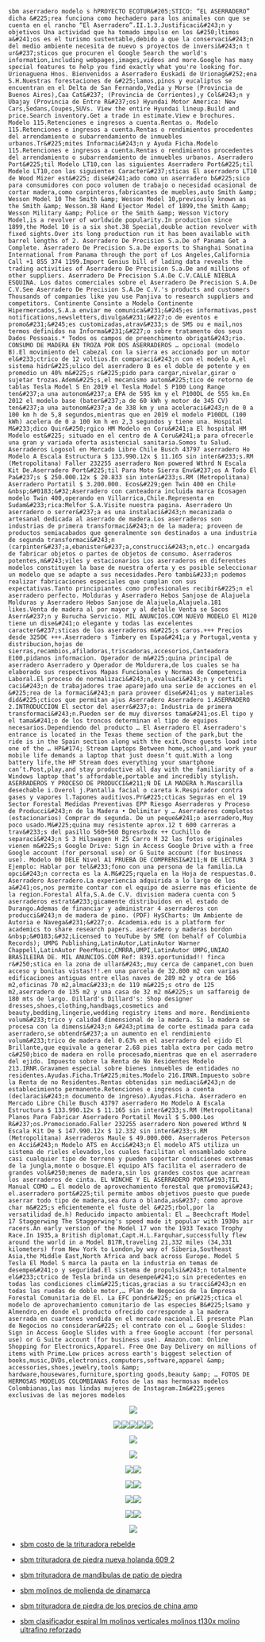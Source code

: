 
```
sbm aserradero modelo s hPROYECTO ECOTUR&#205;STICO: “EL ASERRADERO” dicha &#225;rea funciona como hechadero para los animales con que se cuenta en el rancho “El Aserradero”.II.1.3.Justificaci&#243;n y objetivos Una actividad que ha tomado impulso en los &#250;ltimos a&#241;os es el turismo sustentable,debido a que la conservaci&#243;n del medio ambiente necesita de nuevo s proyectos de inversi&#243;n t ur&#237;sticos que procuren el Google Search the world's information,including webpages,images,videos and more.Google has many special features to help you find exactly what you're looking for. Urionaguena Hnos. Bienvenidos a Aserradero Euskadi de Urionag&#252;ena S.H.Nuestras forestaciones de &#225;lamos,pinos y eucaliptus se encuentran en el Delta de San Fernando,Vedia y Morse (Provincia de Buenos Aires),Caa Cat&#237; (Provincia de Corrientes),y Col&#243;n y Ubajay (Provincia de Entre R&#237;os) Hyundai Motor America: New Cars,Sedans,Coupes,SUVs. View the entire Hyundai lineup.Build and price.Search inventory.Get a trade in estimate.View e brochures. Modelo 115.Retenciones e ingresos a cuenta.Rentas o. Modelo 115.Retenciones e ingresos a cuenta.Rentas o rendimientos procedentes del arrendamiento o subarrendamiento de inmuebles urbanos.Tr&#225;mites Informaci&#243;n y Ayuda Ficha.Modelo 115.Retenciones e ingresos a cuenta.Rentas o rendimientos procedentes del arrendamiento o subarrendamiento de inmuebles urbanos. Aserradero Port&#225;til Modelo LT10,con las siguientes Aserradero Port&#225;til Modelo LT10,con las siguientes Caracter&#237;sticas El aserradero LT10 de Wood Mizer est&#225; dise&#241;ado como un aserradero b&#225;sico para consumidores con poco volumen de trabajo o necesidad ocasional de cortar madera,como carpinteros,fabricantes de muebles,auto Smith &amp; Wesson Model 10 The Smith &amp; Wesson Model 10,previously known as the Smith &amp; Wesson.38 Hand Ejector Model of 1899,the Smith &amp; Wesson Military &amp; Police or the Smith &amp; Wesson Victory Model,is a revolver of worldwide popularity.In production since 1899,the Model 10 is a six shot.38 Special,double action revolver with fixed sights.Over its long production run it has been available with barrel lengths of 2. Aserradero De Precision S.a.De of Panama Get a Complete. Aserradero De Precision S.a.De exports to Shanghai Sonatina International from Panama through the port of Los Angeles,California Call +1 855 374 1199.Import Genius bill of lading data reveals the trading activities of Aserradero De Precision S.a.De and millions of other suppliers. Aserradero De Precision S.A.De C.V.CALLE NIEBLA ESQUINA. Los datos comerciales sobre el Aserradero De Precision S.A.De C.V.See Aserradero De Precision S.A.De C.V.'s products and customers Thousands of companies like you use Panjiva to research suppliers and competitors. Continente Consinto a Modelo Continente Hipermercados,S.A.a enviar me comunica&#231;&#245;es informativas,post notifications,newsletters,divulga&#231;&#227;o de eventos e promo&#231;&#245;es customizadas,atrav&#233;s de SMS ou e mail,nos termos definidos na Informa&#231;&#227;o sobre tratamento dos seus Dados Pessoais.* Todos os campos de preenchimento obrigat&#243;rio. CONSUMO DE MADERA EN TROZA POR DOS ASERRADEROS … opcional (modelo B).El movimiento del cabezal con la sierra es accionado por un motor el&#233;ctrico de 12 voltios.En comparaci&#243;n con el modelo A,el sistema hidr&#225;ulico del aserradero B es el doble de potente y en promedio un 40% m&#225;s r&#225;pido para cargar,nivelar,girar o sujetar trozas.Adem&#225;s,el mecanismo autom&#225;tico de retorno de tablas Tesla Model S En 2019 el Tesla Model S P100 Long Range ten&#237;a una autonom&#237;a EPA de 595 km y el P100DL de 555 km.En 2012 el modelo base (bater&#237;a de 60 kWh y motor de 345 CV) ten&#237;a una autonom&#237;a de 338 km y una aceleraci&#243;n de 0 a 100 km h de 5,8 segundos,mientras que en 2019 el modelo P100DL (100 kWh) acelera de 0 a 100 km h en 2,3 segundos y tiene una. Hospital M&#233;dico Quir&#250;rgico HM Modelo en Coru&#241;a El hospital HM Modelo est&#225; situado en el centro de A Coru&#241;a para ofrecerle una gran y variada oferta asistencial sanitaria.Somos tu Salud. Aserraderos Logosol en Mercado Libre Chile Busch 43797 aserradero Ho Modelo A Escala Estructura $ 133.990.12x $ 11.165 sin inter&#233;s.RM (Metropolitana) Faller 232255 aserradero Non powered Wthrd N Escala Kit De.Aserradero Port&#225;til Para Moto Sierra Env&#237;os A Todo El Pa&#237;s $ 250.000.12x $ 20.833 sin inter&#233;s.RM (Metropolitana) Aserradero Portatil $ 3.200.000. Ecos&#229;gen Twin 400 en Chile &nbsp;&#0183;&#32;Aserradero con canteadora incluida marca Ecosagen modelo Twin 400,operando en Villarrica,Chile.Representa en Sudam&#233;rica:Melfor S.A.Visite nuestra pagina. Aserradero Un aserradero o serrer&#237;a es una instalaci&#243;n mecanizada o artesanal dedicada al aserrado de madera.Los aserraderos son industrias de primera transformaci&#243;n de la madera; proveen de productos semiacabados que generalmente son destinados a una industria de segunda transformaci&#243;n (carpinter&#237;a,ebanister&#237;a,construcci&#243;n,etc.) encargada de fabricar objetos o partes de objetos de consumo. Aserraderos potentes,m&#243;viles y estacionarios Los aserraderos en diferentes modelos constituyen la base de nuestra oferta y es posible seleccionar un modelo que se adapte a sus necesidades.Pero tambi&#233;n podemos realizar fabricaciones especiales que cumplan con sus expectativas.Tanto principiantes como profesionales recibir&#225;n el aserradero perfecto. Molduras y Aserradero Hebos Sanjose de Alajuela Molduras y Aserradero Hebos Sanjose de Alajuela,Alajuela.181 likes.Venta de madera al por mayor y al detalle Venta se Sacos Aserr&#237;n y Burucha Servicio. MIL ANUNCIOS.COM NUEVO MODELO El M120 tiene un dise&#241;o elegante y todas las excelentes caracter&#237;sticas de los aserraderos m&#225;s caros.+++ Precios desde 3250€ +++.Aserradero s Timbery en Espa&#241;a y Portugal,venta y distribucion,hojas de sierras,recambios,afiladoras,triscadoras,accesorios,Canteadora E100,pidanos informacion. Operador de m&#225;quina principal de aserradero Aserradero y Operador de Moldurera,de los cuales se ha elaborado sus respectivos Mapas Funcionales y Normas de Competencia Laboral.El proceso de normalizaci&#243;n,evaluaci&#243;n y certifi caci&#243;n de trabajadores trae aparejado una serie de acciones en el &#225;rea de la formaci&#243;n para proveer dise&#241;os y materiales did&#225;cticos que permitan ajus Aserradero Aserradero 1.ASERRADERO 2.INTRODUCCION El sector del aserr&#237;o: Industria de primera transformaci&#243;n.Pueden ser de muy diversos tama&#241;os.El tipo y el tama&#241;o de los troncos determinan el tipo de equipos necesarios.Dependiendo del producto … El Aserradero El Aserradero's entrance is located in the Texas theme section of the park,but the ride is in the Spain section along with the exit.Once guests load into one of the … HP&#174; Stream Laptops Between home,school,and work your mobile life demands a laptop that just doesn’t quit.With a long battery life,the HP Stream does everything your smartphone can’t.Post,play,and stay productive all day with the familiarity of a Windows laptop that’s affordable,portable and incredibly stylish. ASERRADEROS Y PROCESO DE PRODUCCI&#211;N DE LA MADERA h.Mascarilla desechable i.Overol j.Pantalla facial o careta k.Respirador contra gases y vapores l.Tapones auditivos.Pr&#225;cticas Seguras en el 19 Sector Forestal Medidas Preventivas EPP Riesgo Aserraderos y Proceso de Producci&#243;n de la Madera • Delimitar y … Aserraderos completos (estacionarios) Comprar de segunda. De un peque&#241;o aserradero,Muy poco usado.M&#225;quina muy resistente aprox.12 t 600 carreras a trav&#233;s del pasillo 560+560 Bgresrbxdx ++ Cuchillo de separaci&#243;n S 3 Hilswagen H 25 Carro H 32 las fotos originales vienen m&#225;s Google Drive: Sign in Access Google Drive with a free Google account (for personal use) or G Suite account (for business use). Modelo 00 DELE Nivel A1 PRUEBA DE COMPRENSI&#211;N DE LECTURA 3 Ejemplo: Hablar por tel&#233;fono con una persona de la familia.La opci&#243;n correcta es la A.M&#225;rquela en la Hoja de respuestas.0. Aserradero Aserradero.La experiencia adquirida a lo largo de los a&#241;os,nos permite contar con el equipo de asierre mas eficiente de la region.Forestal Alfa,S.A.de C.V. division madera cuenta con 5 aserraderos estrat&#233;gicamente distribuidos en el estado de Durango.Ademas de financiar y administrar 4 aserraderos con producci&#243;n de madera de pino. (PDF) HySCharts: Um Ambiente de Autoria e Navega&#231;&#227;o. Academia.edu is a platform for academics to share research papers. aserradero y maderas bordon &nbsp;&#0183;&#32;Licensed to YouTube by SME (on behalf of Columbia Records); UMPG Publishing,LatinAutor,LatinAutor Warner Chappell,LatinAutor PeerMusic,CMRRA,UMPI,LatinAutor UMPG,UNIAO BRASILEIRA DE. MIL ANUNCIOS.COM Ref: 8393.oportunidad!! finca r&#250;stica en la zona de ullar&#243;,muy cerca de campanet,con buen acceso y bonitas vistas!!!.en una parcela de 32.800 m2 con varias edificaciones antiguas entre ellas naves de 289 m2 y otra de 166 m2,oficinas 70 m2,almac&#233;n de 119 m&#225;s otro de 125 m2,aserradero de 135 m2 y una casa de 32 m2 m&#225;s un saffareig de 180 mts de largo. Dillard's Dillard's: Shop designer dresses,shoes,clothing,handbags,cosmetics and beauty,bedding,lingerie,wedding registry items and more. Rendimiento volum&#233;trico y calidad dimensional de la madera. Si la madera se procesa con la dimensi&#243;n &#243;ptima de corte estimada para cada aserradero,se obtendr&#237;a un aumento en el rendimiento volum&#233;trico de madera del 0.63% en el aserradero del ejido El Brillante,que equivale a generar 2.68 pies tabla extra por cada metro c&#250;bico de madera en rollo procesado,mientras que en el aserradero del ejido. Impuesto sobre la Renta de No Residentes Modelo 213.IRNR.Gravamen especial sobre bienes inmuebles de entidades no residentes.Ayudas.Ficha.Tr&#225;mites.Modelo 216.IRNR.Impuesto sobre la Renta de no Residentes.Rentas obtenidas sin mediaci&#243;n de establecimiento permanente.Retenciones e ingresos a cuenta (declaraci&#243;n documento de ingreso).Ayudas.Ficha. Aserradero en Mercado Libre Chile Busch 43797 aserradero Ho Modelo A Escala Estructura $ 133.990.12x $ 11.165 sin inter&#233;s.RM (Metropolitana) Planos Para Fabricar Aserradero Portatil Movil $ 5.000.Los R&#237;os.Promocionado.Faller 232255 aserradero Non powered Wthrd N Escala Kit De $ 147.990.12x $ 12.332 sin inter&#233;s.RM (Metropolitana) Aserraderos Maule $ 49.000.000. Aserraderos Peterson en Acci&#243;n Modelo ATS en Acci&#243;n El modelo ATS utiliza un sistema de rieles elevados,los cuales facilitan el ensamblado sobre casi cualquier tipo de terreno y pueden soportar condiciones extremas de la jungla,monte o bosque.El equipo ATS facilita el aserradero de grandes vol&#250;menes de madera,sin los grandes costos que acarrean los aserraderos de cinta. EL WINCHE Y EL ASERRADERO PORT&#193;TIL Manual COMO … El modelo de aprovechamiento forestal que promovi&#243; el.aserradero port&#225;til permite ambos objetivos puesto que puede aserrar todo tipo de madera,sea dura o blanda,as&#237; como aprove char m&#225;s eﬁcientemente el fuste del &#225;rbol,por la versatilidad de.h) Reducido impacto ambiental: El … Beechcraft Model 17 Staggerwing The Staggerwing's speed made it popular with 1930s air racers.An early version of the Model 17 won the 1933 Texaco Trophy Race.In 1935,a British diplomat,Capt.H.L.Farquhar,successfully flew around the world in a Model B17R,traveling 21,332 miles (34,331 kilometers) from New York to London,by way of Siberia,Southeast Asia,the Middle East,North Africa and back across Europe. Model S Tesla El Model S marca la pauta en la industria en temas de desempe&#241;o y seguridad.El sistema de propulsi&#243;n totalmente el&#233;ctrico de Tesla brinda un desempe&#241;o sin precedentes en todas las condiciones clim&#225;ticas,gracias a su tracci&#243;n en todas las ruedas de doble motor,… Plan de Negocios de la Empresa Forestal Comunitaria de El. La EFC pondr&#225; en pr&#225;ctica el modelo de aprovechamiento comunitario de las especies B&#225;lsamo y Almendro,en donde el producto ofrecido corresponde a la madera aserrada en cuartones vendida en el mercado nacional.El presente Plan de Negocios no considerar&#225; el contrato con el … Google Slides: Sign in Access Google Slides with a free Google account (for personal use) or G Suite account (for business use). Amazon.com: Online Shopping for Electronics,Apparel. Free One Day Delivery on millions of items with Prime.Low prices across earth's biggest selection of books,music,DVDs,electronics,computers,software,apparel &amp; accessories,shoes,jewelry,tools &amp; hardware,housewares,furniture,sporting goods,beauty &amp; … FOTOS DE HERMOSAS MODELOS COLOMBIANAS Fotos de las mas hermosas modelos Colombianas,las mas lindas mujeres de Instagram.Im&#225;genes exclusivas de las mejores modelos 
```

<div align="center">

<a href="https://es-crusher.shibang-china.com/github&k=sbm+aserradero+modelo+s+h"><img src="https://static.shibang-china.com/es/crusher/logo.jpg"></a>

<a href="https://es-crusher.shibang-china.com/github&k=sbm+aserradero+modelo+s+h"><img src="https://static.shibang-china.com/es/crusher/index.jpg"></a><a href="https://es-crusher.shibang-china.com/material.htmlgithub&k=sbm+aserradero+modelo+s+h"><img src="https://static.shibang-china.com/es/crusher/material.jpg"></a><a href="https://es-crusher.shibang-china.com/application.htmlgithub&k=sbm+aserradero+modelo+s+h"><img src="https://static.shibang-china.com/es/crusher/application.jpg"></a><a href="https://es-crusher.shibang-china.com/aboutus.htmlgithub&k=sbm+aserradero+modelo+s+h"><img src="https://static.shibang-china.com/es/crusher/aboutus.jpg"></a><a href="https://es-crusher.shibang-china.com/contact.htmlgithub&k=sbm+aserradero+modelo+s+h"><img src="https://static.shibang-china.com/es/crusher/contact.jpg"></a>

<a href="https://es-crusher.shibang-china.com/github&k=sbm+aserradero+modelo+s+h"><img src="https://static.shibang-china.com/es/crusher/banner.jpg"></a>

<a href="https://swt.shibang-china.com/github&k=sbm+aserradero+modelo+s+h"><img src="https://static.shibang-china.com/es/crusher/text.jpg"></a>

<a href="https://swt.shibang-china.com/github&k=sbm+aserradero+modelo+s+h"><img src="https://static.shibang-china.com/es/crusher/chat.jpg"></a><a href="https://es-crusher.shibang-china.com/contact.htmlgithub&k=sbm+aserradero+modelo+s+h"><img src="https://static.shibang-china.com/es/crusher/message.jpg"></a>

<a href="https://es-crusher.shibang-china.com/products/pe.htmlgithub&k=sbm+aserradero+modelo+s+h"><img src="https://static.shibang-china.com/es/crusher/pe.jpg"></a><a href="https://es-crusher.shibang-china.com/products/pf.htmlgithub&k=sbm+aserradero+modelo+s+h"><img src="https://static.shibang-china.com/es/crusher/pf.jpg"></a>

<a href="https://es-crusher.shibang-china.com/products/hpt.htmlgithub&k=sbm+aserradero+modelo+s+h"><img src="https://static.shibang-china.com/es/crusher/hpt.jpg"></a><a href="https://es-crusher.shibang-china.com/products/vsi.htmlgithub&k=sbm+aserradero+modelo+s+h"><img src="https://static.shibang-china.com/es/crusher/vsi.jpg"></a>

<a href="https://es-crusher.shibang-china.com/products/klv.htmlgithub&k=sbm+aserradero+modelo+s+h"><img src="https://static.shibang-china.com/es/crusher/klv.jpg"></a><a href="https://es-crusher.shibang-china.com/products/portable.htmlgithub&k=sbm+aserradero+modelo+s+h"><img src="https://static.shibang-china.com/es/crusher/portable.jpg"></a>

<a href="https://swt.shibang-china.com/github&k=sbm+aserradero+modelo+s+h"><img src="https://static.shibang-china.com/es/crusher/case.jpg"></a>

</div>


* [sbm costo de la trituradora rebelde](sbm%20costo%20de%20la%20trituradora%20rebelde.md)

* [sbm trituradora de piedra nueva holanda 609 2](sbm%20trituradora%20de%20piedra%20nueva%20holanda%20609%202.md)

* [sbm trituradora de mandíbulas de patio de piedra](sbm%20trituradora%20de%20mand%C3%ADbulas%20de%20patio%20de%20piedra.md)

* [sbm molinos de molienda de dinamarca](sbm%20molinos%20de%20molienda%20de%20dinamarca.md)

* [sbm trituradora de piedra de los precios de china amp](sbm%20trituradora%20de%20piedra%20de%20los%20precios%20de%20china%20amp.md)

* [sbm clasificador espiral lm molinos verticales molinos t130x molino ultrafino reforzado](sbm%20clasificador%20espiral%20lm%20molinos%20verticales%20molinos%20t130x%20molino%20ultrafino%20reforzado.md)